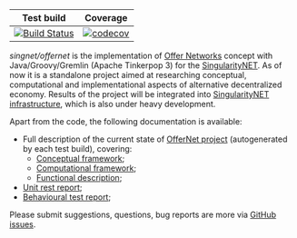 | Test build | Coverage |
| --- | --- |
| [![Build Status](https://travis-ci.org/kabirkbr/offernet.svg?branch=master)](https://travis-ci.org/kabirkbr/offernet) | [![codecov](https://codecov.io/gh/kabirkbr/offernet/branch/master/graph/badge.svg)](https://codecov.io/gh/kabirkbr/offernet) 

*singnet/offernet* is the implementation of [Offer Networks](http://onet.globalbraininstitute.org) concept with Java/Groovy/Gremlin (Apache Tinkerpop 3) for the [SingularityNET](https://singularitynet.io/). As of now it is a standalone project aimed at researching conceptual, computational and implementational aspects of alternative decentralized economy. Results of the project will be integrated into [SingularityNET infrastructure](https://github.com/singnet), which is also under heavy development.

Apart from the code, the following documentation is available:

* Full description of the current state of [OfferNet project](https://kabirkbr.github.io/offernet/offernet-docs-bookdown/index.html) (autogenerated by each test build), covering:
	* [Conceptual framework](https://kabirkbr.github.io/offernet/offernet-docs-bookdown/conceptual-framework.html);
	* [Computational framework](https://kabirkbr.github.io/offernet/offernet-docs-bookdown/computational-framework.html);
	* [Functional description](https://kabirkbr.github.io/offernet/offernet-docs-bookdown/functional-description.html);
* [Unit rest report](https://kabirkbr.github.io/offernet/unit-tests/index.html);
* [Behavioural test report](https://kabirkbr.github.io/offernet/cucumber-html-reports/overview-features.html);

Please submit suggestions, questions, bug reports are more via [GitHub issues](https://github.com/singnet/offernet/issues). 